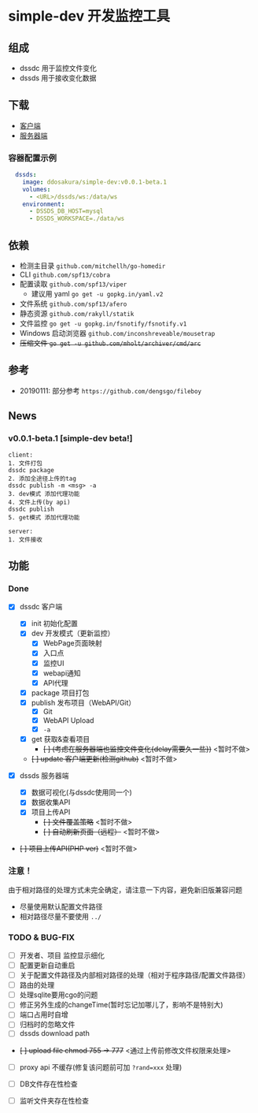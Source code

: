 # simple-dev 开发监控工具

## 组成

+ dssdc 用于监控文件变化
+ dssds 用于接收变化数据

## 下载

+ [客户端](https://github.com/ddosakura/ds-watcher-simple-dev/releases)
+ [服务器端](https://cloud.docker.com/u/ddosakura/repository/docker/ddosakura/simple-dev)

### 容器配置示例

```yaml
  dssds:
    image: ddosakura/simple-dev:v0.0.1-beta.1
    volumes:
      - <URL>/dssds/ws:/data/ws
    environment:
      - DSSDS_DB_HOST=mysql
      - DSSDS_WORKSPACE=./data/ws
```

## 依赖

+ 检测主目录 `github.com/mitchellh/go-homedir`
+ CLI `github.com/spf13/cobra`
+ 配置读取 `github.com/spf13/viper`
    + 建议用 yaml `go get -u gopkg.in/yaml.v2`
+ 文件系统 `github.com/spf13/afero`
+ 静态资源 `github.com/rakyll/statik`
+ 文件监控 `go get -u gopkg.in/fsnotify/fsnotify.v1`
+ Windows 启动浏览器 `github.com/inconshreveable/mousetrap`
+ ~~压缩文件 `go get -u github.com/mholt/archiver/cmd/arc`~~

## 参考

+ 20190111: 部分参考 `https://github.com/dengsgo/fileboy`

## News

### v0.0.1-beta.1 [simple-dev beta!]

```
client:
1. 文件打包
dssdc package
2. 添加全途径上传的tag
dssdc publish -m <msg> -a
3. dev模式 添加代理功能
4. 文件上传(by api)
dssdc publish
5. get模式 添加代理功能

server:
1. 文件接收
```

## 功能

### Done

+ [x] dssdc 客户端
    + [x] init 初始化配置
    + [x] dev 开发模式（更新监控）
        + [x] WebPage页面映射
        + [x] 入口点
        + [x] 监控UI
        + [x] webapi通知
        + [x] API代理
    + [x] package 项目打包
    + [x] publish 发布项目（WebAPI/Git）
        + [x] Git
        + [x] WebAPI Upload
        + [x] `-a`
    + [x] get 获取&查看项目
        + ~~[ ] (考虑在服务器端也监控文件变化{delay需要久一些})~~ <暂时不做>
    + ~~[ ] update 客户端更新(检测github)~~ <暂时不做>

+ [x] dssds 服务器端
    + [x] 数据可视化(与dssdc使用同一个)
    + [x] 数据收集API
    + [x] 项目上传API
        + ~~[ ] 文件覆盖策略~~ <暂时不做>
        + ~~[ ] 自动刷新页面（远程）~~ <暂时不做>
+ ~~[ ] 项目上传API(PHP ver)~~ <暂时不做>

### 注意！

由于相对路径的处理方式未完全确定，请注意一下内容，避免新旧版兼容问题
+ 尽量使用默认配置文件路径
+ 相对路径尽量不要使用 `../`

### TODO & BUG-FIX

+ [ ] 开发者、项目 监控显示细化
+ [ ] 配置更新自动重启
+ [ ] 关于配置文件路径及内部相对路径的处理（相对于程序路径/配置文件路径）
+ [ ] 路由的处理
+ [ ] 处理sqlite要用cgo的问题
+ [ ] 修正另外生成的changeTime(暂时忘记加哪儿了，影响不是特别大)
+ [ ] 端口占用时自增
+ [ ] 归档时的忽略文件
+ [ ] dssds download path
+ ~~[ ] upload file chmod 755 -> 777~~ <通过上传前修改文件权限来处理>
+ [ ] proxy api 不缓存(修复该问题前可加 `?rand=xxx` 处理)

+ [ ] DB文件存在性检查
+ [ ] 监听文件夹存在性检查
